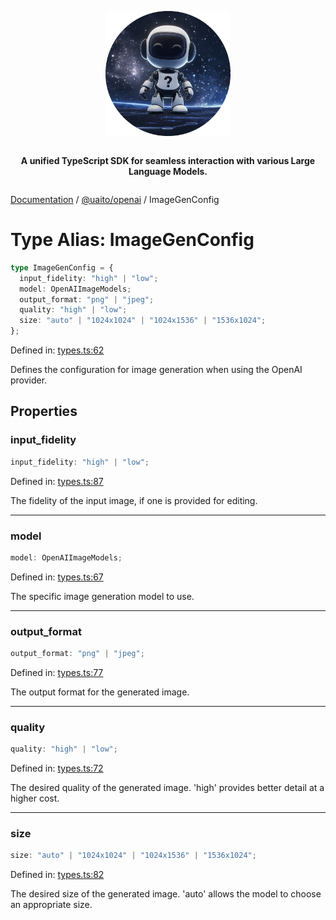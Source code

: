 <div style="display:flex; flex-direction:column; align-items:center;">
<p align="center">
  <img src="../UAITO.png" alt="UAITO Logo" width="200"/>
</p>

<p align="center">
  <strong>A unified TypeScript SDK for seamless interaction with various Large Language Models.</strong>
</p>
</div>

[Documentation](README.md) / [@uaito/openai](@uaito.openai.md) / ImageGenConfig

# Type Alias: ImageGenConfig

```ts
type ImageGenConfig = {
  input_fidelity: "high" | "low";
  model: OpenAIImageModels;
  output_format: "png" | "jpeg";
  quality: "high" | "low";
  size: "auto" | "1024x1024" | "1024x1536" | "1536x1024";
};
```

Defined in: [types.ts:62](https://github.com/elribonazo/uaito/blob/6736807a773945f2caff6007dc512a530687f9da/packages/openai/src/types.ts#L62)

Defines the configuration for image generation when using the OpenAI provider.

## Properties

### input\_fidelity

```ts
input_fidelity: "high" | "low";
```

Defined in: [types.ts:87](https://github.com/elribonazo/uaito/blob/6736807a773945f2caff6007dc512a530687f9da/packages/openai/src/types.ts#L87)

The fidelity of the input image, if one is provided for editing.

***

### model

```ts
model: OpenAIImageModels;
```

Defined in: [types.ts:67](https://github.com/elribonazo/uaito/blob/6736807a773945f2caff6007dc512a530687f9da/packages/openai/src/types.ts#L67)

The specific image generation model to use.

***

### output\_format

```ts
output_format: "png" | "jpeg";
```

Defined in: [types.ts:77](https://github.com/elribonazo/uaito/blob/6736807a773945f2caff6007dc512a530687f9da/packages/openai/src/types.ts#L77)

The output format for the generated image.

***

### quality

```ts
quality: "high" | "low";
```

Defined in: [types.ts:72](https://github.com/elribonazo/uaito/blob/6736807a773945f2caff6007dc512a530687f9da/packages/openai/src/types.ts#L72)

The desired quality of the generated image. 'high' provides better detail at a higher cost.

***

### size

```ts
size: "auto" | "1024x1024" | "1024x1536" | "1536x1024";
```

Defined in: [types.ts:82](https://github.com/elribonazo/uaito/blob/6736807a773945f2caff6007dc512a530687f9da/packages/openai/src/types.ts#L82)

The desired size of the generated image. 'auto' allows the model to choose an appropriate size.
